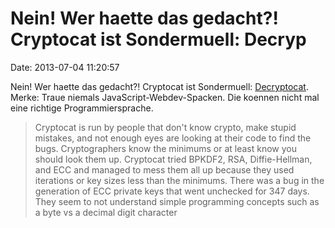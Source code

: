 Nein! Wer haette das gedacht?! Cryptocat ist Sondermuell: Decryp
================================================================

Date: 2013-07-04 11:20:57

Nein! Wer haette das gedacht?! Cryptocat ist Sondermuell:
[Decryptocat](http://tobtu.com/decryptocat.php). Merke: Traue niemals
JavaScript-Webdev-Spacken. Die koennen nicht mal eine richtige
Programmiersprache.

> Cryptocat is run by people that don\'t know crypto, make stupid
> mistakes, and not enough eyes are looking at their code to find the
> bugs. Cryptographers know the minimums or at least know you should
> look them up. Cryptocat tried BPKDF2, RSA, Diffie-Hellman, and ECC and
> managed to mess them all up because they used iterations or key sizes
> less than the minimums. There was a bug in the generation of ECC
> private keys that went unchecked for 347 days. They seem to not
> understand simple programming concepts such as a byte vs a decimal
> digit character
